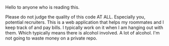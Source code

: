 Hello to anyone who is reading this.

Please do not judge the quality of this code AT ALL. Especially you, potential recruiters.
This is a web application that helps my roommates and I keep track of and pay bills.
I typically work on it when I am hanging out with them. Which typically means there is alcohol involved.
A lot of alcohol.
I'm not going to waste money on a private repo.